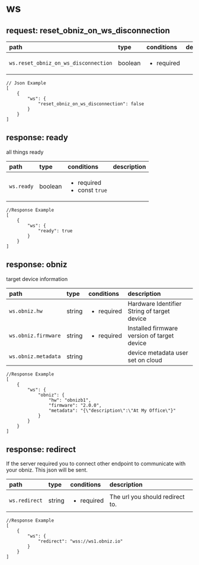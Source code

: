 
#  <a name="ws">ws</a>




##  request: <a name="-request-ws-reset_obniz_on_ws_disconnection">reset_obniz_on_ws_disconnection</a>




| path | type | conditions  | description |
|:---- |:---- |:---- |:---- |
| `ws.reset_obniz_on_ws_disconnection` |  boolean  | <ul><li>required</li></ul> | &nbsp; |



```
// Json Example
[
    {
        "ws": {
            "reset_obniz_on_ws_disconnection": false
        }
    }
]
```






##  response: <a name="-response-ws-ready">ready</a>
all things ready



| path | type | conditions  | description |
|:---- |:---- |:---- |:---- |
| `ws.ready` |  boolean  | <ul><li>required</li><li>const `true`</li></ul> | &nbsp; |



```
//Response Example
[
    {
        "ws": {
            "ready": true
        }
    }
]
```


##  response: <a name="-response-ws-obniz">obniz</a>
target device information



| path | type | conditions  | description |
|:---- |:---- |:---- |:---- |
| `ws.obniz.hw` |  string  | <ul><li>required</li></ul> | Hardware Identifier String of target device&nbsp; |
| `ws.obniz.firmware` |  string  | <ul><li>required</li></ul> | Installed firmware version of target device&nbsp; |
| `ws.obniz.metadata` |  string  | &nbsp; | device metadata user set on cloud&nbsp; |



```
//Response Example
[
    {
        "ws": {
            "obniz": {
                "hw": "obnizb1",
                "firmware": "2.0.0",
                "metadata": "{\"description\":\"At My Office\"}"
            }
        }
    }
]
```


##  response: <a name="-response-ws-redirect">redirect</a>
If the server required you to connect other endpoint to communicate with your obniz. This json will be sent.



| path | type | conditions  | description |
|:---- |:---- |:---- |:---- |
| `ws.redirect` |  string  | <ul><li>required</li></ul> | The url you should redirect to.&nbsp; |



```
//Response Example
[
    {
        "ws": {
            "redirect": "wss://ws1.obniz.io"
        }
    }
]
```









